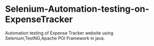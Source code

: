 # Selenium-Automation-testing-on-ExpenseTracker
Automation testing of Expense Tracker website using Selenium,TestNG,Apache POI Framework in java.
